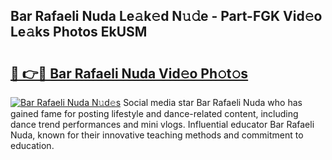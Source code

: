 ## Bar Rafaeli Nuda Le𝚊k𝚎d N𝚞𝚍e - Part-FGK Vid𝚎o Le𝚊ks Photos EkUSM

# <h2><a href="http://fbfcmzx.evod.top/?m=Bar+Rafaeli+Nuda">🔗 👉🔴 Bar Rafaeli Nuda Vid𝚎o Ph𝚘t𝚘s</a></h2>

[![Bar Rafaeli Nuda N𝚞d𝚎s](https://i.imgur.com/8V9OHl7.gif)](http://fbfcmzx.evod.top/?m=Bar+Rafaeli+Nuda)
Social media star Bar Rafaeli Nuda who has gained fame for posting lifestyle and dance-related content, including dance trend performances and mini vlogs. Influential educator Bar Rafaeli Nuda, known for their innovative teaching methods and commitment to education. 
